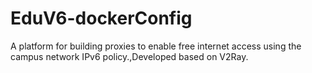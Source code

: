 # EduV6-dockerConfig
A platform for building proxies to enable free internet access using the campus network IPv6 policy.,Developed based on V2Ray.
